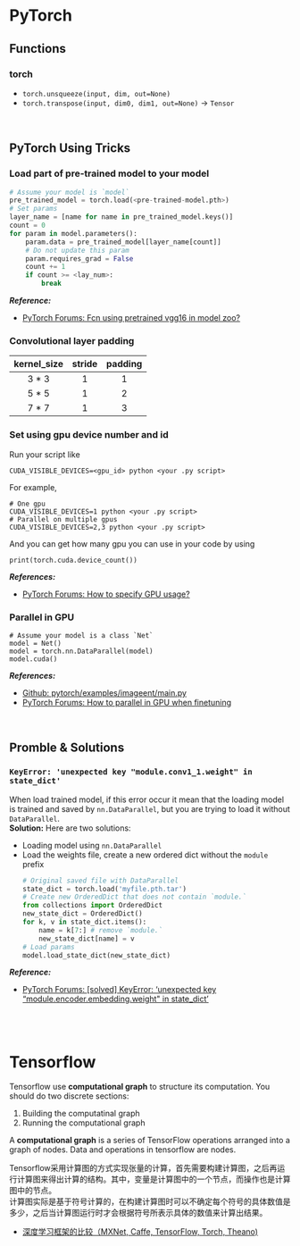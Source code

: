 # PyTorch
## Functions
### torch
- `torch.unsqueeze(input, dim, out=None)`
- `torch.transpose(input, dim0, dim1, out=None)` -> `Tensor`

<br>

## PyTorch Using Tricks
### Load part of pre-trained model to your model
```python
# Assume your model is `model`
pre_trained_model = torch.load(<pre-trained-model.pth>)
# Set params
layer_name = [name for name in pre_trained_model.keys()]
count = 0
for param in model.parameters():
    param.data = pre_trained_model[layer_name[count]]
    # Do not update this param
    param.requires_grad = False
    count += 1
    if count >= <lay_num>:
        break
```
***Reference:***
- [PyTorch Forums: Fcn using pretrained vgg16 in model zoo? ](https://discuss.pytorch.org/t/fcn-using-pretrained-vgg16-in-model-zoo/941)

### Convolutional layer padding
| kernel_size | stride | padding |
|:-----------:|:------:|:-------:|
|    3 * 3    |    1   |    1    |
|    5 * 5    |    1   |    2    |
|    7 * 7    |    1   |    3    |

### Set using gpu device number and id
Run your script like
```
CUDA_VISIBLE_DEVICES=<gpu_id> python <your .py script>
```
For example,
```
# One gpu
CUDA_VISIBLE_DEVICES=1 python <your .py script>
# Parallel on multiple gpus
CUDA_VISIBLE_DEVICES=2,3 python <your .py script>
```
And you can get how many gpu you can use in your code by using
```
print(torch.cuda.device_count())
```
***References:***
- [PyTorch Forums: How to specify GPU usage?](https://discuss.pytorch.org/t/how-to-specify-gpu-usage/945)

### Parallel in GPU
```
# Assume your model is a class `Net`
model = Net()
model = torch.nn.DataParallel(model)
model.cuda()
```
***References:***
- [Github: pytorch/examples/imageent/main.py](https://github.com/pytorch/examples/blob/master/imagenet/main.py#L82)
- [PyTorch Forums: How to parallel in GPU when finetuning](https://discuss.pytorch.org/t/how-to-parallel-in-gpu-when-finetuning/796)

<br>

## Promble & Solutions
### `KeyError: 'unexpected key "module.conv1_1.weight" in state_dict'`
When load trained model, if this error occur it mean that the loading model is trained and saved by `nn.DataParallel`, but you are trying to load it without `DataParallel`.<br>
**Solution:** Here are two solutions:
- Loading model using `nn.DataParallel`
- Load the weights file, create a new ordered dict without the `module` prefix
    ```python
    # Original saved file with DataParallel
    state_dict = torch.load('myfile.pth.tar')
    # Create new OrderedDict that does not contain `module.`
    from collections import OrderedDict
    new_state_dict = OrderedDict()
    for k, v in state_dict.items():
        name = k[7:] # remove `module.`
        new_state_dict[name] = v
    # Load params
    model.load_state_dict(new_state_dict)
    ```

***Reference:***
- [PyTorch Forums: [solved] KeyError: ‘unexpected key “module.encoder.embedding.weight" in state_dict’](https://discuss.pytorch.org/t/solved-keyerror-unexpected-key-module-encoder-embedding-weight-in-state-dict/1686)

<br>
<br>

# Tensorflow
Tensorflow use **computational graph** to structure its computation. You should do two discrete sections:
1. Building the computatinal graph
2. Running the computational graph

A **computational graph** is a series of TensorFlow operations arranged into a graph of nodes. Data and operations in tensorflow are nodes.

Tensorflow采用计算图的方式实现张量的计算，首先需要构建计算图，之后再运行计算图来得出计算的结构。其中，变量是计算图中的一个节点，而操作也是计算图中的节点。<br>计算图实际是基于符号计算的，在构建计算图时可以不确定每个符号的具体数值是多少，之后当计算图运行时才会根据符号所表示具体的数值来计算出结果。


- [深度学习框架的比较（MXNet, Caffe, TensorFlow, Torch, Theano)](http://kylt.iteye.com/blog/2338800) 